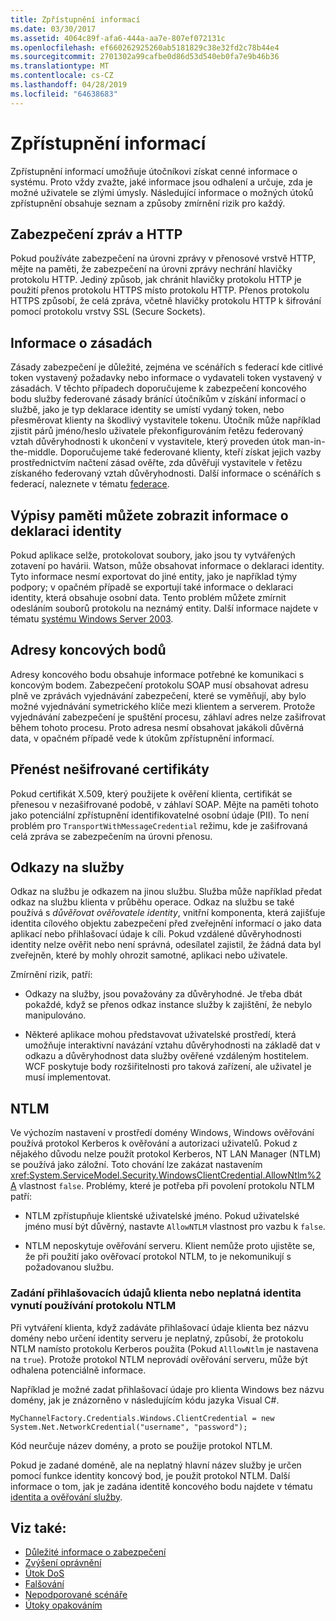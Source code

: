 ```yaml
---
title: Zpřístupnění informací
ms.date: 03/30/2017
ms.assetid: 4064c89f-afa6-444a-aa7e-807ef072131c
ms.openlocfilehash: ef660262925260ab5181829c38e32fd2c78b44e4
ms.sourcegitcommit: 2701302a99cafbe0d86d53d540eb0fa7e9b46b36
ms.translationtype: MT
ms.contentlocale: cs-CZ
ms.lasthandoff: 04/28/2019
ms.locfileid: "64638683"
---
```

# <a name="information-disclosure"></a>Zpřístupnění informací
Zpřístupnění informací umožňuje útočníkovi získat cenné informace o systému. Proto vždy zvažte, jaké informace jsou odhalení a určuje, zda je možné uživatele se zlými úmysly. Následující informace o možných útoků zpřístupnění obsahuje seznam a způsoby zmírnění rizik pro každý.  
  
## <a name="message-security-and-http"></a>Zabezpečení zpráv a HTTP  
 Pokud používáte zabezpečení na úrovni zprávy v přenosové vrstvě HTTP, mějte na paměti, že zabezpečení na úrovni zprávy nechrání hlavičky protokolu HTTP. Jediný způsob, jak chránit hlavičky protokolu HTTP je použití přenos protokolu HTTPS místo protokolu HTTP. Přenos protokolu HTTPS způsobí, že celá zpráva, včetně hlavičky protokolu HTTP k šifrování pomocí protokolu vrstvy SSL (Secure Sockets).  
  
## <a name="policy-information"></a>Informace o zásadách  
 Zásady zabezpečení je důležité, zejména ve scénářích s federací kde citlivé token vystavený požadavky nebo informace o vydavateli token vystavený v zásadách. V těchto případech doporučujeme k zabezpečení koncového bodu služby federované zásady bránící útočníkům v získání informací o službě, jako je typ deklarace identity se umístí vydaný token, nebo přesměrovat klienty na škodlivý vystavitele tokenu. Útočník může například zjistit párů jméno/heslo uživatele překonfigurováním řetězu federovaný vztah důvěryhodnosti k ukončení v vystavitele, který proveden útok man-in-the-middle. Doporučujeme také federované klienty, kteří získat jejich vazby prostřednictvím načtení zásad ověřte, zda důvěřují vystavitele v řetězu získaného federovaný vztah důvěryhodnosti. Další informace o scénářích s federací, naleznete v tématu [federace](../../../../docs/framework/wcf/feature-details/federation.md).  
  
## <a name="memory-dumps-can-reveal-claim-information"></a>Výpisy paměti můžete zobrazit informace o deklaraci identity  
 Pokud aplikace selže, protokolovat soubory, jako jsou ty vytvářených zotavení po havárii. Watson, může obsahovat informace o deklaraci identity. Tyto informace nesmí exportovat do jiné entity, jako je například týmy podpory; v opačném případě se exportují také informace o deklaraci identity, která obsahuje osobní data. Tento problém můžete zmírnit odesláním souborů protokolu na neznámý entity. Další informace najdete v tématu [systému Windows Server 2003](https://go.microsoft.com/fwlink/?LinkId=89160).  
  
## <a name="endpoint-addresses"></a>Adresy koncových bodů  
 Adresy koncového bodu obsahuje informace potřebné ke komunikaci s koncovým bodem. Zabezpečení protokolu SOAP musí obsahovat adresu plně ve zprávách vyjednávání zabezpečení, které se vyměňují, aby bylo možné vyjednávání symetrického klíče mezi klientem a serverem. Protože vyjednávání zabezpečení je spuštění procesu, záhlaví adres nelze zašifrovat během tohoto procesu. Proto adresa nesmí obsahovat jakákoli důvěrná data, v opačném případě vede k útokům zpřístupnění informací.  
  
## <a name="certificates-transferred-unencrypted"></a>Přenést nešifrované certifikáty  
 Pokud certifikát X.509, který použijete k ověření klienta, certifikát se přenesou v nezašifrované podobě, v záhlaví SOAP. Mějte na paměti tohoto jako potenciální zpřístupnění identifikovatelné osobní údaje (PII). To není problém pro `TransportWithMessageCredential` režimu, kde je zašifrovaná celá zpráva se zabezpečením na úrovni přenosu.  
  
## <a name="service-references"></a>Odkazy na služby  
 Odkaz na službu je odkazem na jinou službu. Služba může například předat odkaz na službu klienta v průběhu operace. Odkaz na službu se také používá s *důvěřovat ověřovatele identity*, vnitřní komponenta, která zajišťuje identita cílového objektu zabezpečení před zveřejnění informací o jako data aplikací nebo přihlašovací údaje k cíli. Pokud vzdálené důvěryhodnosti identity nelze ověřit nebo není správná, odesílatel zajistil, že žádná data byl zveřejněn, které by mohly ohrozit samotné, aplikaci nebo uživatele.  
  
 Zmírnění rizik, patří:  
  
- Odkazy na služby, jsou považovány za důvěryhodné. Je třeba dbát pokaždé, když se přenos odkaz instance služby k zajištění, že nebylo manipulováno.  
  
- Některé aplikace mohou představovat uživatelské prostředí, která umožňuje interaktivní navázání vztahu důvěryhodnosti na základě dat v odkazu a důvěryhodnost data služby ověřené vzdáleným hostitelem. WCF poskytuje body rozšiřitelnosti pro taková zařízení, ale uživatel je musí implementovat.  
  
## <a name="ntlm"></a>NTLM  
 Ve výchozím nastavení v prostředí domény Windows, Windows ověřování používá protokol Kerberos k ověřování a autorizaci uživatelů. Pokud z nějakého důvodu nelze použít protokol Kerberos, NT LAN Manager (NTLM) se používá jako záložní. Toto chování lze zakázat nastavením <xref:System.ServiceModel.Security.WindowsClientCredential.AllowNtlm%2A> vlastnost `false`. Problémy, které je potřeba při povolení protokolu NTLM patří:  
  
- NTLM zpřístupňuje klientské uživatelské jméno. Pokud uživatelské jméno musí být důvěrný, nastavte `AllowNTLM` vlastnost pro vazbu k `false`.  
  
- NTLM neposkytuje ověřování serveru. Klient nemůže proto ujistěte se, že při použití jako ověřovací protokol NTLM, to je nekomunikují s požadovanou službu.  
  
### <a name="specifying-client-credentials-or-invalid-identity-forces-ntlm-usage"></a>Zadání přihlašovacích údajů klienta nebo neplatná identita vynutí používání protokolu NTLM  
 Při vytváření klienta, když zadáváte přihlašovací údaje klienta bez názvu domény nebo určení identity serveru je neplatný, způsobí, že protokolu NTLM namísto protokolu Kerberos použita (Pokud `AlllowNtlm` je nastavena na `true`). Protože protokol NTLM neprovádí ověřování serveru, může být odhalena potenciálně informace.  
  
 Například je možné zadat přihlašovací údaje pro klienta Windows bez názvu domény, jak je znázorněno v následujícím kódu jazyka Visual C#.  
  
```  
MyChannelFactory.Credentials.Windows.ClientCredential = new System.Net.NetworkCredential("username", "password");  
```  
  
 Kód neurčuje název domény, a proto se použije protokol NTLM.  
  
 Pokud je zadané doméně, ale na neplatný hlavní název služby je určen pomocí funkce identity koncový bod, je použit protokol NTLM. Další informace o tom, jak je zadána identitě koncového bodu najdete v tématu [identita a ověřování služby](../../../../docs/framework/wcf/feature-details/service-identity-and-authentication.md).  
  
## <a name="see-also"></a>Viz také:

- [Důležité informace o zabezpečení](../../../../docs/framework/wcf/feature-details/security-considerations-in-wcf.md)
- [Zvýšení oprávnění](../../../../docs/framework/wcf/feature-details/elevation-of-privilege.md)
- [Útok DoS](../../../../docs/framework/wcf/feature-details/denial-of-service.md)
- [Falšování](../../../../docs/framework/wcf/feature-details/tampering.md)
- [Nepodporované scénáře](../../../../docs/framework/wcf/feature-details/unsupported-scenarios.md)
- [Útoky opakováním](../../../../docs/framework/wcf/feature-details/replay-attacks.md)
